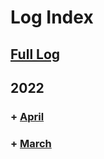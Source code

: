 # Log Index

## [Full Log](./log.md)

## 2022

### + [April](./log.md#friday-1-april-2022)

### + [March](./log.md#tuesday-29-march-2022)
